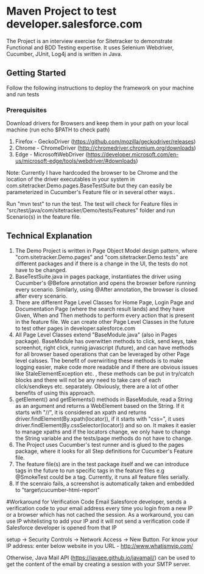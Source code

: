# Maven Project to test developer.salesforce.com

The Project is an interview exercise for Sitetracker to demonstrate Functional and BDD Testing expertise. It uses Selenium Webdriver, Cucumber, JUnit, Log4j and is written in Java. 

## Getting Started
Follow the following instructions to deploy the framework on your machine and run tests

### Prerequisites

Download drivers for Browsers and keep them in your path on your local machine (run echo $PATH to check path)
1. Firefox - GeckoDriver (https://github.com/mozilla/geckodriver/releases)
2. Chrome - ChromeDriver (http://chromedriver.chromium.org/downloads)
3. Edge - MicrosoftWebDriver (https://developer.microsoft.com/en-us/microsoft-edge/tools/webdriver/#downloads)

Note: Currently I have hardcoded the browser to be Chrome and the location of the driver executables in your system in com.sitetracker.Demo.pages.BaseTestSuite but they can easily be parameterized in Cucumber's Feature file or in several other ways..

Run "mvn test" to run the test. The test will check for Feature files in "src/test/java/com/sitetracker/Demo/tests/Features" folder and run Scenario(s) in the feature file. 

## Technical Explanation
1. The Demo Project is written in Page Object Model design pattern, where "com.sitetracker.Demo.pages" and "com.sitetracker.Demo.tests" are different packages and if there is a change in the UI, the tests do not have to be changed.
2. BaseTestSuite.java in pages package, instantiates the driver using Cucumber's @Before annotation and opens the browser before running every scenario. Similarly, using @After annotation, the browser is closed after every scenario.
3. There are different Page Level Classes for Home Page, Login Page and Documentation Page (where the search result lands) and they have Given, When and Then methods to perform every action that is present in the feature file. We can create other Page Level Classes in the future to test other pages in developer.salesforce.com
4. All Page Level Classes extend "BaseModule.java" (also in Pages package). BaseModule has overwitten methods to click, send keys, take screenhot, right click, runnig javascript (future), and can have methods for all browser based operations that can be leveraged by other Page level calsses. The benefit of overwiriting these methods is to make logging easier, make code more readable and if there are obvious issues like StaleElementException etc. , these methods can be put in try/catch blocks and there will not be any need to take care of each click/sendkeys etc. separately. Obviously, there are a lot of other benefits of using this approach.
5. getElement() and getElements() methods in BaseModule, read a String as an argument and returns a WebElement based on the String. If it starts with "//", it is considered an xpath and returns driver.findElement(By.xpath(locator)), if it starts with "css=", it uses driver.findElement(By.cssSelector(locator)) and so on. It makes it easier to manage xpaths and if the locators change, we only have to change the String variable and the tests/page methods do not have to change.
6. The Project uses Cucumber's test runner and is glued to the pages package, where it looks for all Step definitions for Cucumber's Feature file.
7. The feature file(s) are in the test package itself and we can introduce tags in the future to run specific tags in the feature files e.g @SmokeTest could be a tag. Currently, it runs all feature files serially. 
8. If the scenraio fails, a screenshot is automatically taken and embedded to "target\cucumber-html-report"

#Workaround for Verification Code Email
Salesforce developer, sends a verification code to your email address every time you login from a new IP or a browser which has not cached the session. As a workaround, you can use IP whitelisting to add your IP and it will not send a verification code if Salesforce developer is opened from that IP

setup -> Security Controls -> Network Access -> New Button.
For know your IP address: enter below website in you URL - 
http://www.whatismyip.com/

Otherwise, Java Mail API (https://javaee.github.io/javamail/) can be used to get the content of the email by creating a session with your SMTP server.
